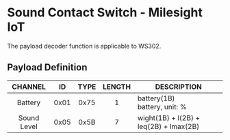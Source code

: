 # Sound Contact Switch - Milesight IoT

The payload decoder function is applicable to WS302.

## Payload Definition

|   CHANNEL   |  ID  | TYPE | LENGTH | DESCRIPTION                            |
| :---------: | :--: | :--: | :----: | -------------------------------------- |
|   Battery   | 0x01 | 0x75 |   1    | battery(1B)<br />battery, unit: %      |
| Sound Level | 0x05 | 0x5B |   7    | wight(1B) + l(2B) + leq(2B) + lmax(2B) |


